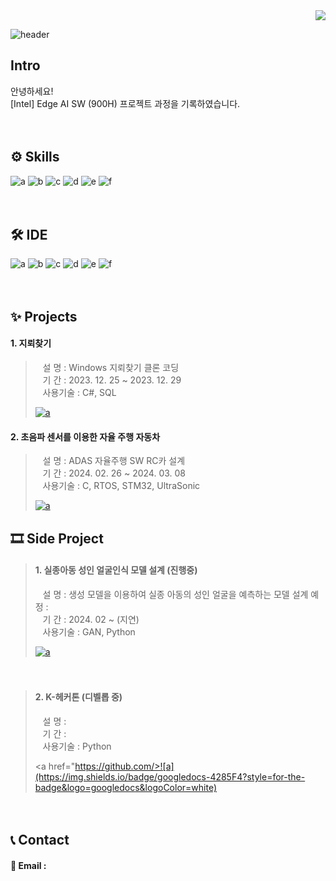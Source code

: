 <div align="right">
<a href="https://hits.seeyoufarm.com"><img src="https://hits.seeyoufarm.com/api/count/incr/badge.svg?url=https%3A%2F%2Fgithub.com%2FBrotherHwan&count_bg=%2379C83D&title_bg=%23555555&icon=&icon_color=%23E7E7E7&title=hits&edge_flat=false"/></a>                      
</div>


![header](https://capsule-render.vercel.app/api?type=venom&height=150&color=gradient&text=PORTFOLIO&fontColor=3C3434&section=header&reversal=false&textBg=false&desc=BrotherHwan&descSize=20&descAlign=56&descAlignY=73&fontAlign=50&fontSize=60)



## Intro
안녕하세요!  
[Intel] Edge AI SW (900H) 프로젝트 과정을 기록하였습니다.  


　
## ⚙ Skills  
![a](https://img.shields.io/badge/C-00599C?style=for-the-badge&logo=c&logoColor=white) ![b](https://img.shields.io/badge/C++-14354C?style=for-the-badge&logo=cpp&logoColor=white) ![c](https://img.shields.io/badge/Python-14354C?style=for-the-badge&logo=python&logoColor=white) ![d](https://img.shields.io/badge/STM32-03234B?style=for-the-badge&logo=stmicroelectronics&logoColor=white) ![e](https://img.shields.io/badge/Selenium-43B02A?style=for-the-badge&logo=selenium&logoColor=white) ![f](https://img.shields.io/badge/Tensorflow-FF6F00?style=for-the-badge&logo=tensorflow&logoColor=white)


　
## 🛠 IDE  
![a](https://img.shields.io/badge/Colab-F9AB00?style=for-the-badge&logo=googlecolab&color=525252) 
![b](https://img.shields.io/badge/PyCharm-000000.svg?&style=for-the-badge&logo=PyCharm&logoColor=white) 
![c](https://img.shields.io/badge/Visual_Studio-5C2D91?style=for-the-badge&logo=visual%20studio&logoColor=white) 
![d](https://img.shields.io/badge/Visual_Studio_Code-0078D4?style=for-the-badge&logo=visual%20studio%20code&logoColor=white) 
![e](https://img.shields.io/badge/Arduino_IDE-00979D?style=for-the-badge&logo=arduino&logoColor=white)
![f](https://img.shields.io/badge/STM32CubeIDE-03234B?style=for-the-badge&logo=stmicroelectronics&logoColor=white)


　  
## ✨ Projects
 #### 1. 지뢰찾기
> &nbsp;&nbsp;&nbsp;설 명 : Windows 지뢰찾기 클론 코딩   
> &nbsp;&nbsp;&nbsp;기 간 : 2023. 12. 25 ~ 2023. 12. 29  
> &nbsp;&nbsp;&nbsp;사용기술 : C#, SQL   
>
><a href="https://github.com/">![a](https://img.shields.io/badge/GitHub-100000?style=for-the-badge&logo=github&logoColor=white)</a>  


 #### 2. 초음파 센서를 이용한 자율 주행 자동차
> &nbsp;&nbsp;&nbsp;설 명 : ADAS 자율주행 SW RC카 설계   
> &nbsp;&nbsp;&nbsp;기 간 : 2024. 02. 26 ~ 2024. 03. 08  
> &nbsp;&nbsp;&nbsp;사용기술 : C, RTOS, STM32, UltraSonic   
>
><a href="https://github.com/">![a](https://img.shields.io/badge/GitHub-100000?style=for-the-badge&logo=github&logoColor=white)</a>
>



## 🎞 Side Project  
> #### 1. 실종아동 성인 얼굴인식 모델 설계 (진행중)  
> &nbsp;&nbsp;&nbsp;설 명 : 생성 모델을 이용하여 실종 아동의 성인 얼굴을 예측하는 모델 설계 예정 :  
> &nbsp;&nbsp;&nbsp;기 간 : 2024. 02 ~ (지연)    
> &nbsp;&nbsp;&nbsp;사용기술 : GAN, Python  
>  
> <a href="https://github.com/">![a](https://img.shields.io/badge/GitHub-100000?style=for-the-badge&logo=github&logoColor=white)</a>  
>  


　 
> #### 2. K-헤커톤 (디벨롭 중)  
> &nbsp;&nbsp;&nbsp;설 명 :    
> &nbsp;&nbsp;&nbsp;기 간 :  
> &nbsp;&nbsp;&nbsp;사용기술 : Python  
>   
> <a href="https://github.com/>![a](https://img.shields.io/badge/googledocs-4285F4?style=for-the-badge&logo=googledocs&logoColor=white)</a>  
>  


　
## 📞 Contact  
#### 📧 Email :
